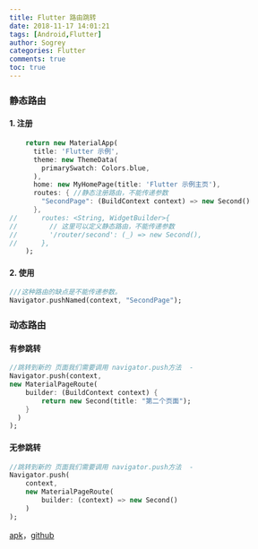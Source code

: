 ```yaml
---
title: Flutter 路由跳转
date: 2018-11-17 14:01:21
tags: [Android,Flutter]
author: Sogrey
categories: Flutter
comments: true
toc: true
---
```


### 静态路由

#### 1. 注册

``` dart
    return new MaterialApp(
      title: 'Flutter 示例',
      theme: new ThemeData(
        primarySwatch: Colors.blue,
      ),
      home: new MyHomePage(title: 'Flutter 示例主页'),
      routes: { //静态注册路由，不能传递参数
        "SecondPage": (BuildContext context) => new Second()
      },
//      routes: <String, WidgetBuilder>{
//        // 这里可以定义静态路由，不能传递参数
//        '/router/second': (_) => new Second(),
//      },
    );
```

#### 2. 使用

``` dart
///这种路由的缺点是不能传递参数。
Navigator.pushNamed(context, "SecondPage");
```

### 动态路由

#### 有参跳转
``` dart
//跳转到新的 页面我们需要调用 navigator.push方法  -
Navigator.push(context,
new MaterialPageRoute(
    builder: (BuildContext context) {
        return new Second(title: "第二个页面");
    }
  )
);
```
#### 无参跳转
``` dart
//跳转到新的 页面我们需要调用 navigator.push方法  -
Navigator.push(
    context,
    new MaterialPageRoute(
        builder: (context) => new Second()
    )
);
```
[apk](https://github.com/Sogrey/flutter-demos/blob/master/flutter_route/apks/app-release.apk?raw=true)，[github](https://github.com/Sogrey/flutter-demos/tree/master/flutter_route)